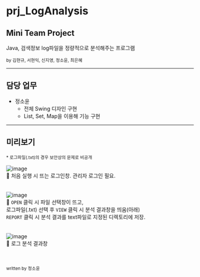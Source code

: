 # prj_LogAnalysis
## Mini Team Project
Java, 검색정보 log파일을 정량적으로 분석해주는 프로그램

<sub>by 김현규, 서현익, 신지영, 정소윤, 최은혜</sub>

---

## 담당 업무
* 정소윤
  - 전체 Swing 디자인 구현 
  - List, Set, Map을 이용해 기능 구현

---

## 미리보기

<sub>* 로그파일(.txt)의 경우 보안상의 문제로 비공개</sub>

![image](https://user-images.githubusercontent.com/80728433/114820272-b68c5600-9df9-11eb-95ea-2610ab058577.png)<br/>
🔼 처음 실행 시 뜨는 로그인창. 관리자 로그인 필요.
<br/><br/><br/>
![image](https://user-images.githubusercontent.com/80728433/114820381-dc195f80-9df9-11eb-97e5-1028b402992a.png)<br/>
🔼 `OPEN` 클릭 시 파일 선택창이 뜨고, <br/>
로그파일(.txt) 선택 후 `VIEW` 클릭 시 분석 결과창을 띄움(아래) <br/>
`REPORT` 클릭 시 분석 결과를 text파일로 지정된 디렉토리에 저장.
<br/><br/><br/>
![image](https://user-images.githubusercontent.com/80728433/114820592-2ef31700-9dfa-11eb-916a-dfd1369b8491.png)<br/>
🔼 로그 분석 결과창
<br/><br/><br/>


<sub>written by 정소윤</sub>
